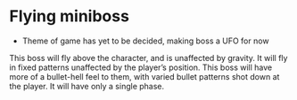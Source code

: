 # Flying miniboss
* Theme of game has yet to be decided, making boss a UFO for now

This boss will fly above the character, and is unaffected by gravity. It will fly in fixed patterns unaffected by the player’s position. This boss will have more of a bullet-hell feel to them, with varied bullet patterns shot down at the player. It will have only a single phase.